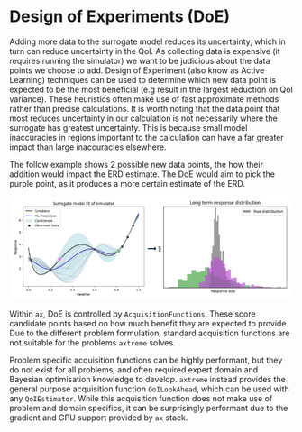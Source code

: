 # Design of Experiments (DoE)

Adding more data to the surrogate model reduces its uncertainty, which in turn can reduce uncertainty in the QoI. As collecting data is expensive (it requires running the simulator) we want to be judicious about the data points we choose to add. Design of Experiment (also know as Active Learning) techniques can be used to determine which new data point is expected to be the most beneficial (e.g result in the largest reduction on QoI variance). These heuristics often make use of fast approximate methods rather than precise calculations. It is worth noting that the data point that most reduces uncertainty in our calculation is not necessarily where the surrogate has greatest uncertainty. This is because small model inaccuracies in regions important to the calculation can have a far greater impact than large inaccuracies elsewhere.

The follow example shows 2 possible new data points, the how their addition would impact the ERD estimate. The DoE would aim to pick the purple point, as it produces a more certain estimate of the ERD.

![axtreme_surrogate_model_uncertainty_aware](img/doe/doe_point.png)

Within `ax`, DoE is controlled by `AcquisitionFunctions`. These score candidate points based on how much benefit they are expected to provide. Due to the different problem formulation, standard acquisition functions are not suitable for the problems `axtreme` solves.

Problem specific acquisition functions can be highly performant, but they do not exist for all problems, and often required expert domain and Bayesian optimisation knowledge to develop. `axtreme` instead provides the general purpose acquisition function `QoILookAhead`, which can be used with any `QoIEstimator`.  While this acquisition function does not make use of problem and domain specifics, it can be surprisingly performant due to the gradient and GPU support provided by `ax` stack.
